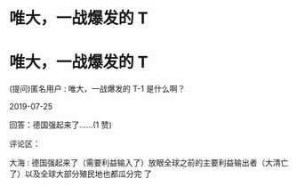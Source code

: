 # 唯大，一战爆发的 T

# 唯大，一战爆发的 T

(提问)匿名用户 : 唯大，一战爆发的 T-1 是什么啊？

2019-07-25

回答：德国强起来了……(1 赞)

评论区：

大海 : 德国强起来了（需要利益输入了）放眼全球之前的主要利益输出者（大清亡了）以及全球大部分殖民地也都瓜分完 了